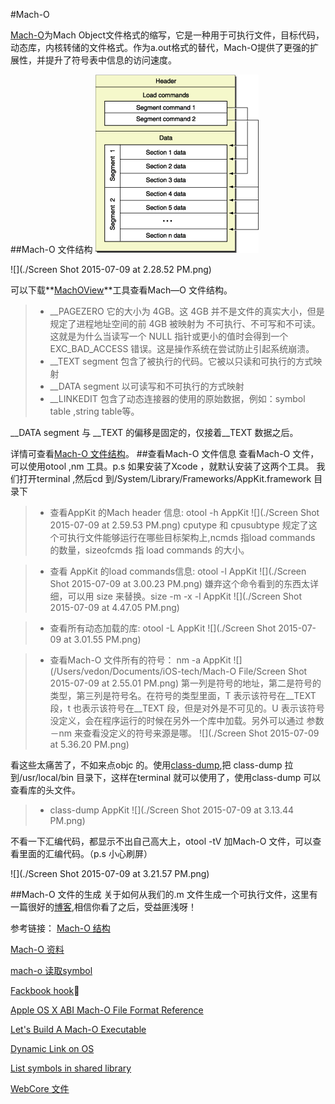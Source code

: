 #Mach-O

[Mach-O](https://zh.wikipedia.org/wiki/Mach-O)为Mach Object文件格式的缩写，它是一种用于可执行文件，目标代码，动态库，内核转储的文件格式。作为a.out格式的替代，Mach-O提供了更强的扩展性，并提升了符号表中信息的访问速度。

##Mach-O 文件结构
[![](./mach_o_segments.gif)](http://www.cilinder.be/docs/next/NeXTStep/3.3/nd/DevTools/14_MachO/MachO.htmld/index.html)



![](./Screen Shot 2015-07-09 at 2.28.52 PM.png)

可以下载**[MachOView](https://github.com/gdbinit/MachOView)**工具查看Mach—O 文件结构。

> * __PAGEZERO 它的大小为 4GB。这 4GB 并不是文件的真实大小，但是规定了进程地址空间的前 4GB 被映射为 不可执行、不可写和不可读。这就是为什么当读写一个 NULL 指针或更小的值时会得到一个 EXC_BAD_ACCESS 错误。这是操作系统在尝试防止引起系统崩溃。
> * __TEXT segment 包含了被执行的代码。它被以只读和可执行的方式映射
> * __DATA segment 以可读写和不可执行的方式映射
> * __LINKEDIT 包含了动态连接器的使用的原始数据，例如：symbol table ,string table等。
> 
__DATA segment 与 __TEXT  的偏移是固定的，仅接着__TEXT 数据之后。

详情可查看[Mach-O 文件结构](https://developer.apple.com/library/mac/documentation/DeveloperTools/Conceptual/MachORuntime/index.html#//apple_ref/doc/uid/20001298-96661)。
##查看Mach-O 文件信息
查看Mach-O 文件，可以使用otool ,nm 工具。p.s 如果安装了Xcode ，就默认安装了这两个工具。
我们打开terminal ,然后cd 到/System/Library/Frameworks/AppKit.framework 目录下

> * 查看AppKit 的Mach header 信息: otool -h AppKit
![](./Screen Shot 2015-07-09 at 2.59.53 PM.png)
cputype 和 cpusubtype 规定了这个可执行文件能够运行在哪些目标架构上,ncmds 指load commands  的数量，sizeofcmds 指 load commands 的大小。

> * 查看 AppKit 的load commands信息: otool -l AppKit
![](./Screen Shot 2015-07-09 at 3.00.23 PM.png)
嫌弃这个命令看到的东西太详细，可以用 size  来替换。size -m -x -l AppKit
![](./Screen Shot 2015-07-09 at 4.47.05 PM.png)

> * 查看所有动态加载的库: otool -L AppKit
![](./Screen Shot 2015-07-09 at 3.01.55 PM.png)

> * 查看Mach-O 文件所有的符号：
nm -a AppKit
![](/Users/vedon/Documents/iOS-tech/Mach-O File/Screen Shot 2015-07-09 at 2.55.01 PM.png)
第一列是符号的地址，第二是符号的类型，第三列是符号名。在符号的类型里面，T 表示该符号在__TEXT 段，t 也表示该符号在__TEXT 段，但是对外是不可见的。U 表示该符号没定义，会在程序运行的时候在另外一个库中加载。另外可以通过 参数 －nm 来查看没定义的符号来源是哪。
![](./Screen Shot 2015-07-09 at 5.36.20 PM.png)


看这些太痛苦了，不如来点objc 的。使用[class-dump](https://github.com/nygard/class-dump),把 class-dump 拉到/usr/local/bin 目录下，这样在terminal 就可以使用了，使用class-dump 可以查看库的头文件。

> * class-dump AppKit
> ![](./Screen Shot 2015-07-09 at 3.13.44 PM.png)
> 
不看一下汇编代码，都显示不出自己高大上，otool -tV  加Mach-O 文件，可以查看里面的汇编代码。（p.s  小心刷屏）

![](./Screen Shot 2015-07-09 at 3.21.57 PM.png)

##Mach-O 文件的生成
关于如何从我们的.m 文件生成一个可执行文件，这里有一篇很好的[博客](http://www.objc.io/issues/6-build-tools/mach-o-executables/),相信你看了之后，受益匪浅呀！


参考链接：
[Mach-O 结构](http://www.cilinder.be/docs/next/NeXTStep/3.3/nd/DevTools/14_MachO/MachO.htmld/index.html)

[Mach-O 资料](https://github.com/bx/machO-tools)

[mach-o 读取symbol](http://ho.ax/tag/mach-o/)

[Fackbook hook](https://github.com/facebook/fishhook)

[Apple OS X ABI Mach-O File Format Reference](https://developer.apple.com/library/mac/documentation/DeveloperTools/Conceptual/MachORuntime/index.html#//apple_ref/doc/uid/20001298-96661)

[Let's Build A Mach-O Executable](https://mikeash.com/pyblog/friday-qa-2012-11-30-lets-build-a-mach-o-executable.html)

[Dynamic Link on OS](https://mikeash.com/pyblog/friday-qa-2012-11-09-dyld-dynamic-linking-on-os-x.html)

[List symbols in shared library](https://github.com/clear-code/list-symbols-in-shared-library/blob/master/list-mach-o-32-public-function-names.c)

[WebCore 文件](http://www.opensource.apple.com/source/WebCore/WebCore-955.66/history/PageCache.cpp?txt)

